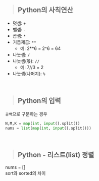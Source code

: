 > ## Python의 사칙연산
- 덧셈: `+`
- 뺄셈: `-`
- 곱셈: `*`
- 거듭제곱: `**`
  - 예: 2**6 = 2^6 = 64
- 나눗셈: `/`
- 나눗셈(몫): `//`
  - 예: 7//3 = 2
- 나눗셈(나머지): `%`

<br>

> ## Python의 입력
`공백`으로 구분하는 경우
```python
N,M,K = map(int, input().split())
nums = list(map(int, input().split()))
```

<br>

> ## Python - 리스트(list) 정렬
nums = []
<br>
sort와 sorted의 차이